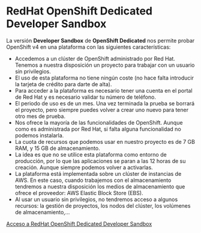 # RedHat OpenShift Dedicated Developer Sandbox

La versión **Developer Sandbox** de **OpenShift Dedicated** nos permite probar OpenShift v4 en una plataforma con las siguientes características:

* Accedemos a un clúster de OpenShift administrado por Red Hat. Tenemos a nuestra disposición un proyecto para trabajar con un usuario sin privilegios.
* El uso de esta plataforma no tiene ningún coste (no hace falta introducir la tarjeta de crédito para darte de alta).
* Para acceder a la plataforma es necesario tener una cuenta en el portal de Red Hat y es necesario validar tu número de teléfono.
* El periodo de uso es de un mes. Una vez terminada la prueba se borrará el proyecto, pero siempre puedes volver a crear uno nuevo para tener otro mes de prueba.
* Nos ofrece la mayoría de las funcionalidades de OpenShift. Aunque como es administrada por Red Hat, si falta alguna funcionalidad no podemos instalarla.
* La cuota de recursos que podemos usar en nuestro proyecto es de 7 GB RAM, y 15 GB de almacenamiento.
* La idea es que no se utilice esta plataforma como entorno de producción, por lo que las aplicaciones se paran a las 12 horas de su creación. Aunque siempre podemos volver a activarlas.
* La plataforma está implementada sobre un clúster de instancias de AWS. En este caso, cuando trabajemos con el almacenamiento tendremos a nuestra disposición los medios de almacenamiento que ofrece el proveedor: AWS Elastic Block Store (EBS).
* Al usar un usuario sin privilegios, no tendremos acceso a algunos recursos: la gestión de proyectos, los nodos del clúster, los volúmenes de almacenamiento,...

[Acceso a RedHat OpenShift Dedicated Developer Sandbox](https://developers.redhat.com/developer-sandbox)

